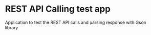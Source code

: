 # REST API Calling test app
Application to test the REST API calls and parsing response with Gson library